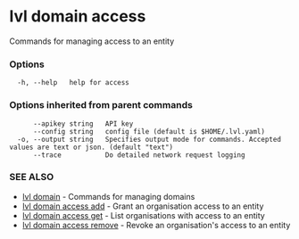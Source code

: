 # lvl domain access

Commands for managing access to an entity

### Options

```
  -h, --help   help for access
```

### Options inherited from parent commands

```
      --apikey string   API key
      --config string   config file (default is $HOME/.lvl.yaml)
  -o, --output string   Specifies output mode for commands. Accepted values are text or json. (default "text")
      --trace           Do detailed network request logging
```

### SEE ALSO

* [lvl domain](lvl_domain.md)	 - Commands for managing domains
* [lvl domain access add](lvl_domain_access_add.md)	 - Grant an organisation access to an entity
* [lvl domain access get](lvl_domain_access_get.md)	 - List organisations with access to an entity
* [lvl domain access remove](lvl_domain_access_remove.md)	 - Revoke an organisation's access to an entity

